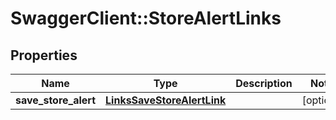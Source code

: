# SwaggerClient::StoreAlertLinks

## Properties
Name | Type | Description | Notes
------------ | ------------- | ------------- | -------------
**save_store_alert** | [**LinksSaveStoreAlertLink**](LinksSaveStoreAlertLink.md) |  | [optional] 



